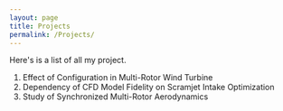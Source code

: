 ```yaml
---
layout: page
title: Projects
permalink: /Projects/
---
```

Here's is a list of all my project.
1. Effect of Configuration in Multi-Rotor Wind Turbine
2. Dependency of CFD Model Fidelity on Scramjet Intake Optimization
3. Study of Synchronized Multi-Rotor Aerodynamics

